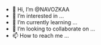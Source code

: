 - 👋 Hi, I’m @NAVOZKAA
- 👀 I’m interested in ...
- 🌱 I’m currently learning ...
- 💞️ I’m looking to collaborate on ...
- 📫 How to reach me ...

<!---
NAVOZKAA/NAVOZKAA is a ✨ special ✨ repository because its `README.md` (this file) appears on your GitHub profile.
You can click the Preview link to take a look at your changes.
--->
